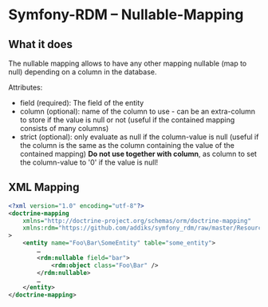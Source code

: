 Symfony-RDM – Nullable-Mapping
===================================

## What it does

The nullable mapping allows to have any other mapping nullable (map to null) depending on a column in the database.

Attributes:
 - field (required): The field of the entity 
 - column (optional): name of the column to use - can be an extra-column to store if the value is null or not (useful if the contained mapping consists of many columns)
 - strict (optional): only evaluate as null if the column-value is null (useful if the column is the same as the column containing the value of the contained mapping) **Do not use together with column**, as column to set the column-value to '0' if the value is null!

## XML Mapping

```xml
<?xml version="1.0" encoding="utf-8"?>
<doctrine-mapping
    xmlns="http://doctrine-project.org/schemas/orm/doctrine-mapping"
    xmlns:rdm="https://github.com/addiks/symfony_rdm/raw/master/Resources/mapping-schema.v1.xsd"
>
	<entity name="Foo\Bar\SomeEntity" table="some_entity">
		…
		<rdm:nullable field="bar">
		    <rdm:object class="Foo\Bar" />
		</rdm:nullable>
		…
	</entity>
</doctrine-mapping>
```
